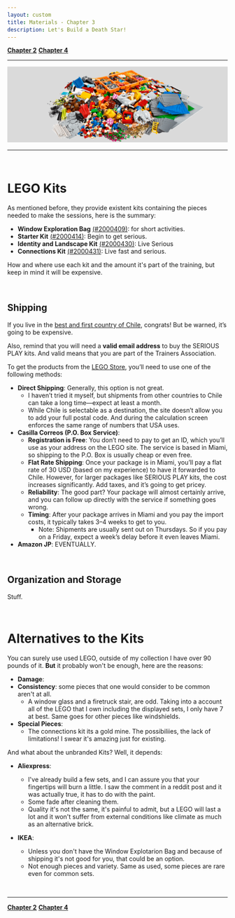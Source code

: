 ```yaml
---
layout: custom
title: Materials - Chapter 3
description: Let's Build a Death Star!
---
```


<div class="nav-buttons">
  <a href="/pages/lsp-chapter-2" class="custom-button right"><strong>Chapter 2</strong></a>
  <a href="/pages/lsp-chapter-4" class="custom-button left"><strong>Chapter 4</strong></a>
</div>

---

<img class="myImg" src="../images/lsp/header-lego-identity-and-landscape-kit.png" alt="header-lego-identity-and-landscape-kit" style="cursor: pointer;">

---

<br>

# LEGO Kits

As mentioned before, they provide existent kits containing the pieces needed to make the sessions, here is the summary:

- **<span class="hover-image-trigger" data-image="../images/lsp/product-window-exploration-bag.png">Window Exploration Bag</span>** [(#2000409)](https://www.lego.com/en-us/product/window-exploration-bag-2000409): for short activities.
- **<span class="hover-image-trigger" data-image="../images/lsp/product-starter-kit.png">Starter Kit</span>** [(#2000414)](https://www.lego.com/es-us/product/starter-kit-2000414): Begin to get serious.
- **<span class="hover-image-trigger" data-image="../images/lsp/product-identity-and-landscape-kit.png">Identity and Landscape Kit</span>** [(#2000430)](https://www.lego.com/en-us/product/identity-and-landscape-kit-2000430): Live Serious
- **<span class="hover-image-trigger" data-image="../images/lsp/product-connections-kit.png">Connections Kit</span>** [(#2000431)](https://www.lego.com/en-us/product/connections-kit-2000431): Live fast and serious.

How and where use each kit and the amount it's part of the training, but keep in mind it will be expensive.

<br>

## Shipping

If you live in the [best and first country of Chile](https://www.youtube.com/watch?v=61hqRtsIXDM&ab_channel=Tetuaje), congrats! But be warned, it’s going to be expensive.

Also, remind that you will need a **valid email address** to buy the SERIOUS PLAY kits. And valid means that you are part of the Trainers Association.

To get the products from the [LEGO Store](https://www.lego.com/es-us), you’ll need to use one of the following methods:

- **Direct Shipping**: Generally, this option is not great.
  - I haven’t tried it myself, but shipments from other countries to Chile can take a long time—expect at least a month.
  - While Chile is selectable as a destination, the site doesn’t allow you to add your full postal code. And during the calculation screen enforces the same range of numbers that USA uses.
- **Casilla Correos (P.O. Box Service)**:
  - **Registration is Free**: You don’t need to pay to get an ID, which you’ll use as your address on the LEGO site. The service is based in Miami, so shipping to the P.O. Box is usually cheap or even free.
  - **Flat Rate Shipping**: Once your package is in Miami, you’ll pay a flat rate of 30 USD (based on my experience) to have it forwarded to Chile. However, for larger packages like SERIOUS PLAY kits, the cost increases significantly. Add taxes, and it’s going to get pricey.
  - **Reliability**: The good part? Your package will almost certainly arrive, and you can follow up directly with the service if something goes wrong.
  - **Timing**: After your package arrives in Miami and you pay the import costs, it typically takes 3–4 weeks to get to you.
    - Note: Shipments are usually sent out on Thursdays. So if you pay on a Friday, expect a week’s delay before it even leaves Miami.
- **Amazon JP**: EVENTUALLY.

<br>

## Organization and Storage

Stuff.


<br>

# Alternatives to the Kits

You can surely use used LEGO, outside of my collection I have over 90 pounds of it. **But** it probably won't be enough, here are the reasons:

- **Damage**:
- **Consistency**: some pieces that one would consider to be common aren't at all.
  - A window glass and a firetruck stair, are odd. Taking into a account all of the LEGO that I own including the displayed sets, I only have 7 at best. Same goes for other pieces like windshields. 
- **Special Pieces**:
  - The connections kit its a gold mine. The possibiliies, the lack of limitations! I swear it's amazing just for existing.

And what about the unbranded Kits? Well, it depends:

- **Aliexpress**:
  - I've already build a few sets, and I can assure you that your fingertips will burn a little. I saw the comment in a reddit post and it was actually true, it has to do with the paint.
  - Some fade after cleaning them.
  - Quality it's not the same, it's painful to admit, but a LEGO will last a lot and it won't suffer from external conditions like climate as much as an alternative brick.

- **IKEA**:
  - Unless you don't have the Window Explotarion Bag and because of shipping it's not good for you, that could be an option.
  - Not enough pieces and variety. Same as used, some pieces are rare even for common sets.

<br>

---

<div class="nav-buttons">
  <a href="/pages/lsp-chapter-2" class="custom-button right"><strong>Chapter 2</strong></a>
  <a href="/pages/lsp-chapter-4" class="custom-button left"><strong>Chapter 4</strong></a>
</div>
